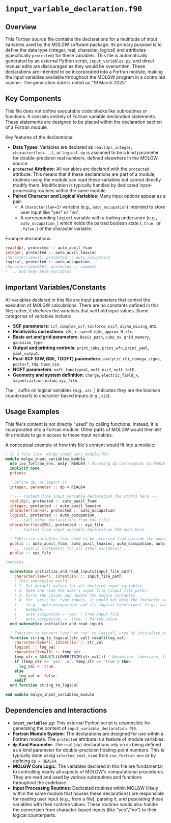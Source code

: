 # `input_variable_declaration.f90`

## Overview

This Fortran source file contains the declarations for a multitude of input variables used by the MOLGW software package. Its primary purpose is to define the data type (integer, real, character, logical) and attributes (specifically `protected`) for these variables. This file is automatically generated by an external Python script, `input_variables.py`, and direct manual edits are discouraged as they would be overwritten. These declarations are intended to be incorporated into a Fortran module, making the input variables available throughout the MOLGW program in a controlled manner. The generation date is noted as "19 March 2025".

## Key Components

This file does not define executable code blocks like subroutines or functions. It consists entirely of Fortran variable declaration statements. These statements are designed to be placed within the declaration section of a Fortran module.

Key features of the declarations:
*   **Data Types**: Variables are declared as `real(dp)`, `integer`, `character(len=...)`, or `logical`. `dp` is assumed to be a kind parameter for double-precision real numbers, defined elsewhere in the MOLGW source.
*   **`protected` Attribute**: All variables are declared with the `protected` attribute. This means that if these declarations are part of a module, routines using the module can read these variables but cannot directly modify them. Modification is typically handled by dedicated input-processing routines within the same module.
*   **Paired Character and Logical Variables**: Many input options appear as a pair:
    *   A `character(len=3)` variable (e.g., `auto_occupation`) intended to store user input like "yes" or "no".
    *   A corresponding `logical` variable with a trailing underscore (e.g., `auto_occupation_`) which holds the parsed boolean state (`.true.` or `.false.`) of the character variable.

Example declarations:
```fortran
real(dp), protected :: auto_auxil_fsam
integer, protected :: auto_auxil_lmaxinc
character(len=3), protected :: auto_occupation
logical, protected :: auto_occupation_
character(len=256), protected :: comment
! ... and many more variables
```

## Important Variables/Constants

All variables declared in this file are input parameters that control the execution of MOLGW calculations. There are no constants defined in this file; rather, it *declares* the variables that will hold input values. Some categories of variables include:

*   **SCF parameters**: `scf`, `complex_scf`, `tolforce`, `nscf`, `alpha_mixing`, etc.
*   **Relativistic corrections**: `x2c`, `c_speedlight`, `approx_H_x2c`.
*   **Basis set and grid parameters**: `basis_path`, `cube_nx`, `grid_memory`, `gaussian_type`.
*   **Output and printing controls**: `print_cube`, `print_wfn`, `print_yaml`, `yaml_output`.
*   **Post-SCF (GW, BSE, TDDFT) parameters**: `analytic_chi`, `nomega_sigma`, `postscf`, `tda`, `time_sim`.
*   **NOFT parameters**: `noft_functional`, `noft_nscf`, `noft_tolE`.
*   **Geometry and system definition**: `charge`, `electric_field_x`, `magnetization`, `natom`, `xyz_file`.

The `_` suffix on logical variables (e.g., `x2c_`) indicates they are the boolean counterparts to character-based inputs (e.g., `x2c`).

## Usage Examples

This file's content is not directly "used" by calling functions. Instead, it is incorporated into a Fortran module. Other parts of MOLGW would then `USE` this module to gain access to these input variables.

A conceptual example of how this file's content would fit into a module:

```fortran
! In a file like 'molgw_input_vars_module.f90'
module molgw_input_variables_module
  use iso_fortran_env, only: REAL64 ! Assuming dp corresponds to REAL64
  implicit none
  private

  ! Define dp, or import it
  integer, parameter :: dp = REAL64

  ! --- Content from input_variable_declaration.f90 starts here ---
  real(dp), protected :: auto_auxil_fsam
  integer, protected :: auto_auxil_lmaxinc
  character(len=3), protected :: auto_occupation
  logical, protected :: auto_occupation_
  ! ... (all other declarations from the file) ...
  character(len=256), protected :: xyz_file
  ! --- Content from input_variable_declaration.f90 ends here ---

  ! Publicize variables that need to be accessed from outside the module
  public :: auto_auxil_fsam, auto_auxil_lmaxinc, auto_occupation, auto_occupation_
  ! ... (public statements for all other variables) ...
  public :: xyz_file

contains

  subroutine initialize_and_read_inputs(input_file_path)
    character(len=*), intent(in) :: input_file_path
    ! This subroutine would:
    ! 1. Set default values for all declared input variables.
    ! 2. Open and read the user's input file (input_file_path).
    ! 3. Parse the values and update the module variables.
    ! 4. For 'yes'/'no' type inputs, it would set both the character version 
    !    (e.g., auto_occupation) and its logical counterpart (e.g., auto_occupation_).
    !    Example:
    !    auto_occupation = 'yes' ! From input file
    !    auto_occupation_ = .true. ! Parsed value
  end subroutine initialize_and_read_inputs

  ! Function to convert "yes" or "no" to logical, used by initialize_and_read_inputs
  function string_to_logical(str_val) result(log_val)
    character(len=*), intent(in) :: str_val
    logical :: log_val
    character(len=10) :: temp_str
    temp_str = ADJUSTL(LOWER(TRIM(str_val))) ! Normalize: lowercase, left-justified, no extra spaces
    if (temp_str == 'yes' .or. temp_str == 'true') then
      log_val = .true.
    else
      log_val = .false.
    endif
  end function string_to_logical

end module molgw_input_variables_module
```

## Dependencies and Interactions

*   **`input_variables.py`**: This external Python script is responsible for generating the content of `input_variable_declaration.f90`.
*   **Fortran Module System**: The declarations are designed for use within a Fortran module. The `protected` attribute is a feature of module variables.
*   **`dp` Kind Parameter**: The `real(dp)` declarations rely on `dp` being defined as a kind parameter for double-precision floating-point numbers. This is typically done using `selected_real_kind` from `iso_fortran_env` or by defining `dp = REAL64`.
*   **MOLGW Core Logic**: The variables declared in this file are fundamental to controlling nearly all aspects of MOLGW's computational procedures. They are read and used by various subroutines and functions throughout the codebase.
*   **Input Processing Routines**: Dedicated routines within MOLGW (likely within the same module that houses these declarations) are responsible for reading user input (e.g., from a file), parsing it, and populating these variables with their runtime values. These routines would also handle the conversion from character-based inputs (like "yes"/"no") to their logical counterparts.

```
